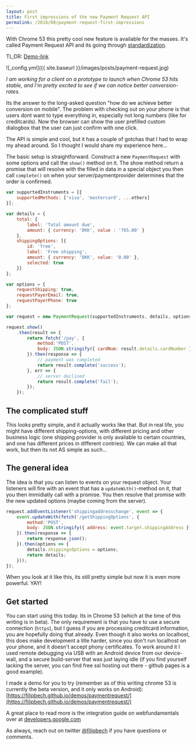 ```yaml
---
layout: post
title: First impressions of the new Payment Request API
permalink: /2016/08/payment-request-first-impressions
---
```


With Chrome 53 this pretty cool new feature is available for the masses. It's called Payment Request API and its going through [standardization](https://www.w3.org/TR/payment-request/).

TL;DR: [Demo-link](https://filipbech.github.io/demos/paymentrequest/)

![_config.yml]({{ site.baseurl }}/images/posts/payment-request.jpg)

*I am working for a client on a prototype to launch when Chrome 53 hits stable, and I'm pretty excited to see if we can notice better conversion-rates.*

Its the answer to the long-asked question "how do we achieve better conversion on mobile". The problem with checking out on your phone is that users dont want to type everything in, especially not long numbers (like for creditcards). Now the browser can show the user prefilled custom dialogbox that the user can just confirm with one click. 

The API is simple and cool, but it has a couple of gotchas that I had to wrap my ahead around. So I thought I would share my experience here...

The basic setup is straightforward. Construct a new `PaymentRequest` with some options and call the `show()` method on it. The show method return a promise that will resolve with the filled in data in a special object you then call `complete()` on when your server/paymentprovider determines that the order is confirmed. 

```js
var supportedInstruments = [{
	supportedMethods: ['visa', 'mastercard', ...others]
}];

var details = {
	total: {
		label: 'Total amount due',
		amount: { currency: 'DKK', value : '765.00' }
	},
	shippingOptions: [{
		id: 'free',
		label: 'Free shipping',
		amount: { currency: 'DKK', value: '0.00' },
		selected: true
	}]
};

var options = {
	requestShipping: true,
	requestPayerEmail: true,
	requestPayerPhone: true
};

var request = new PaymentRequest(supportedInstruments, details, options);

request.show()
	.then(result => {
		return fetch('/pay', { 
			method:'POST', 
			body: JSON.stringify({ cardNum: result.details.cardNumber }) 
		}).then(response => {
			// payment was completed
			return result.complete('success');
		}, err => {
			// server declined 
			return result.complete('fail');
		});
	});

```

## The complicated stuff
This looks pretty simple, and it actually works like that. But in real life, you might have different shipping-options, with different pricing and other business logic (one shipping provider is only available to certain countries, and one has different prices in different contries). We can make all that work, but then its not AS simple as such... 

## The general idea
The idea is that you can listen to events on your request object. Your listeners will fire with an event that has a `updateWith()`-method on it, that you then immidiatly call with a promise. You then resolve that promise with the new updated options (maybe coming from the server). 

```js
request.addEventListener('shippingaddresschange', event => {
	event.updateWith(fetch('/getShippingOptions', { 
		method:'POST', 
		body: JSON.stringify({ address: event.target.shippingAddress }) 
	}).then(response => {
		return response.json();
	}).then(options => {
		details.shippingsOptions = options;
		return details;
	}));
});
```

When you look at it like this, its still pretty simple but now it is even more powerful. YAY! 

## Get started
You can start using this today. Its in Chrome 53 (which at the time of this writing is in beta). The only requirement is that you have to use a secure connection (`https`), but I guess if you are processing creditcard information, you are hopefully doing that already. Even though it also works on localhost, this does make development a litle harder, since you don't run localhost on your phone, and it doesn't accept phony certificates. To work around it I used remote debugging via USB with an Android device from our device-wall, and a secure build-server that was just laying idle (if you find yourself lacking the server, you can find free ssl hosting out there - github pages is a good example).

I made a demo for you to try (remember as of this writing chrome 53 is currently the beta version, and it only works on Android): [https://filipbech.github.io/demos/paymentrequest/](https://filipbech.github.io/demos/paymentrequest/)

A great place to read more is the integration guide on webfundamentals over at [developers.google.com](https://developers.google.com/web/fundamentals/primers/payment-request/?hl=en)

As always, reach out on twitter [@filipbech](https://twitter.com/filipbech) if you have questions or comments. 
